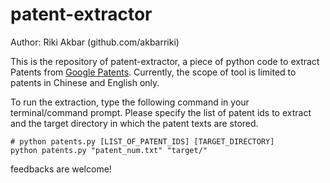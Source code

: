 # patent-extractor

Author: Riki Akbar (github.com/akbarriki)

This is the repository of patent-extractor, a piece of python code to extract Patents from <a href="patents.google.com">Google Patents</a>. Currently, the scope of tool is limited to patents in Chinese and English only.

To run the extraction, type the following command in your terminal/command prompt. Please specify the list of patent ids to extract and the target directory in which the patent texts are stored.


```
# python patents.py [LIST_OF_PATENT_IDS] [TARGET_DIRECTORY]
python patents.py "patent_num.txt" "target/"
```

feedbacks are welcome!

